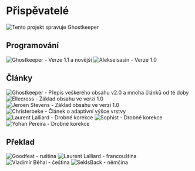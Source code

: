 Přispěvatelé
====
![Tento projekt spravuje Ghostkeeper](../../../articles/images/contributors/Ghostkeeper.png)

Programování
----
![Ghostkeeper - Verze 1.1 a novější](../../../articles/images/contributors/Ghostkeeper.png)
![Alekseisasin - Verze 1.0](../../../articles/images/contributors/Alekseisasin.png)

Články
----
![Ghostkeeper - Přepis veškerého obsahu v2.0 a mnoha článků od té doby](../../../articles/images/contributors/Ghostkeeper.png)
![Ellecross - Základ obsahu ve verzi 1.0](../../../articles/images/contributors/Ellecross.jpg)
![Jeroen Stevens - Základ obsahu ve verzi 1.0](../../../articles/images/contributors/no_avatar.svg)
![Christerbeke - Článek o adaptivní výšce vrstvy](../../../articles/images/contributors/Christerbeke.jpg)
![Laurent Lalliard - Drobné korekce](../../../articles/images/contributors/5axes.png)
![Sophist - Drobné korekce](../images/contributors/Sophist.jpg)
![Yohan Pereira - Drobné korekce](../images/contributors/yohan-pereira.png)

Překlad
----
![Goodfeat - ruština](../../../articles/images/contributors/Goodfeat.png)
![Laurent Lalliard - francouština](../../../articles/images/contributors/5axes.png)
![Vladimír Běhal - čeština](../../../articles/images/contributors/Vb138.png)
![SekIsBack - němčina](../images/contributors/Sekisback.jpg)